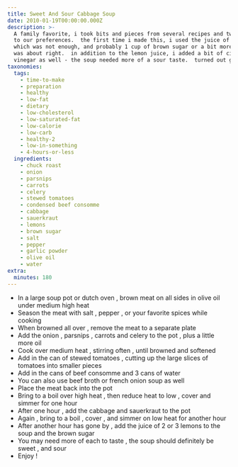 ```yaml
---
title: Sweet And Sour Cabbage Soup
date: 2010-01-19T00:00:00.000Z
description: >-
  A family favorite, i took bits and pieces from several recipes and tweaked it
  to our preferences.  the first time i made this, i used the juice of 2 lemons,
  which was not enough, and probably 1 cup of brown sugar or a bit more, which
  was about right.  in addition to the lemon juice, i added a bit of cider
  vinegar as well - the soup needed more of a sour taste.  turned out great!
taxonomies:
  tags:
    - time-to-make
    - preparation
    - healthy
    - low-fat
    - dietary
    - low-cholesterol
    - low-saturated-fat
    - low-calorie
    - low-carb
    - healthy-2
    - low-in-something
    - 4-hours-or-less
  ingredients:
    - chuck roast
    - onion
    - parsnips
    - carrots
    - celery
    - stewed tomatoes
    - condensed beef consomme
    - cabbage
    - sauerkraut
    - lemons
    - brown sugar
    - salt
    - pepper
    - garlic powder
    - olive oil
    - water
extra:
  minutes: 180
---
```

 - In a large soup pot or dutch oven , brown meat on all sides in olive oil under medium high heat
 - Season the meat with salt , pepper , or your favorite spices while cooking
 - When browned all over , remove the meat to a separate plate
 - Add the onion , parsnips , carrots and celery to the pot , plus a little more oil
 - Cook over medium heat , stirring often , until browned and softened
 - Add in the can of stewed tomatoes , cutting up the large slices of tomatoes into smaller pieces
 - Add in the cans of beef consomme and 3 cans of water
 - You can also use beef broth or french onion soup as well
 - Place the meat back into the pot
 - Bring to a boil over high heat , then reduce heat to low , cover and simmer for one hour
 - After one hour , add the cabbage and sauerkraut to the pot
 - Again , bring to a boil , cover , and simmer on low heat for another hour
 - After another hour has gone by , add the juice of 2 or 3 lemons to the soup and the brown sugar
 - You may need more of each to taste , the soup should definitely be sweet , and sour
 - Enjoy !

